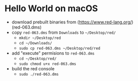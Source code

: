 # Hello World on macOS

* download prebuilt binaries from (https://www.red-lang.org/)  
  (red-063.dms)
* copy `red-063.dms` from `Downloads` to `~/Desktop/red/`  
  - `mkdir ~/Desktop/red`  
  - `cd ~/Downloads/`  
  - `sudo cp red-063.dms ~/Desktop/red/red`  
* add "execute" permisions to `red-063.dms`  
  - `cd ~/Desktop/red/`  
  - `sudo chmod u+x red-063.dms`  
* build the red console  
  - `sudo ./red-063.dms`  
   
